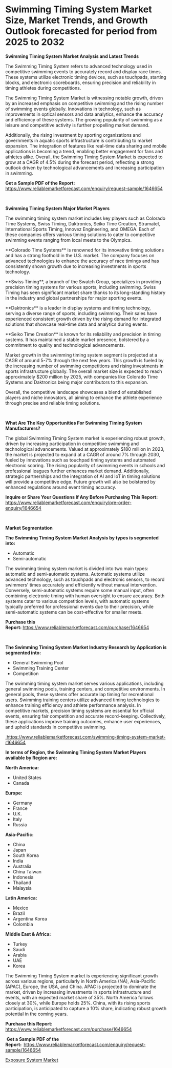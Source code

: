 <p><h1>Swimming Timing System Market Size, Market Trends, and Growth Outlook forecasted for period from 2025 to 2032</h1></p><p><strong>Swimming Timing System Market Analysis and Latest Trends</strong></p>
<p><p>The Swimming Timing System refers to advanced technology used in competitive swimming events to accurately record and display race times. These systems utilize electronic timing devices, such as touchpads, starting blocks, and electronic scoreboards, ensuring precision and reliability in timing athletes during competitions. </p><p>The Swimming Timing System Market is witnessing notable growth, driven by an increased emphasis on competitive swimming and the rising number of swimming events globally. Innovations in technology, such as improvements in optical sensors and data analytics, enhance the accuracy and efficiency of these systems. The growing popularity of swimming as a leisure and competitive activity is further propelling market demand.</p><p>Additionally, the rising investment by sporting organizations and governments in aquatic sports infrastructure is contributing to market expansion. The integration of features like real-time data sharing and mobile applications is becoming a trend, enabling better engagement for fans and athletes alike. Overall, the Swimming Timing System Market is expected to grow at a CAGR of 4.5% during the forecast period, reflecting a strong outlook driven by technological advancements and increasing participation in swimming.</p></p>
<p><strong>Get a Sample PDF of the Report:&nbsp;</strong> <a href="https://www.reliablemarketforecast.com/enquiry/request-sample/1646654?utm_campaign=3310&utm_medium=2&utm_source=Github&utm_content=ia&utm_term=11042025&utm_id=swimming-timing-system">https://www.reliablemarketforecast.com/enquiry/request-sample/1646654</a></p>
<p>&nbsp;</p>
<p><strong>Swimming Timing System Major Market Players</strong></p>
<p><p>The swimming timing system market includes key players such as Colorado Time Systems, Swiss Timing, Daktronics, Seiko Time Creation, Stramatel, International Sports Timing, Innovez Engineering, and OMEGA. Each of these companies offers various timing solutions to cater to competitive swimming events ranging from local meets to the Olympics.</p><p>**Colorado Time Systems** is renowned for its innovative timing solutions and has a strong foothold in the U.S. market. The company focuses on advanced technologies to enhance the accuracy of race timings and has consistently shown growth due to increasing investments in sports technology.</p><p>**Swiss Timing**, a branch of the Swatch Group, specializes in providing precision timing systems for various sports, including swimming. Swiss Timing has seen significant market share thanks to its long-standing history in the industry and global partnerships for major sporting events.</p><p>**Daktronics** is a leader in display systems and timing technology, serving a diverse range of sports, including swimming. Their sales have experienced consistent growth driven by the rising demand for integrated solutions that showcase real-time data and analytics during events.</p><p>**Seiko Time Creation** is known for its reliability and precision in timing systems. It has maintained a stable market presence, bolstered by a commitment to quality and technological advancements.</p><p>Market growth in the swimming timing system segment is projected at a CAGR of around 5-7% through the next few years. This growth is fueled by the increasing number of swimming competitions and rising investments in sports infrastructure globally. The overall market size is expected to reach approximately $200 million by 2025, with companies like Colorado Time Systems and Daktronics being major contributors to this expansion.</p><p>Overall, the competitive landscape showcases a blend of established players and niche innovators, all aiming to enhance the athlete experience through precise and reliable timing solutions.</p></p>
<p>&nbsp;</p>
<p><strong>What Are The Key Opportunities For Swimming Timing System Manufacturers?</strong></p>
<p><p>The global Swimming Timing System market is experiencing robust growth, driven by increasing participation in competitive swimming and technological advancements. Valued at approximately $180 million in 2023, the market is projected to expand at a CAGR of around 7% through 2030, fueled by innovations such as touchpad timing systems and automated electronic scoring. The rising popularity of swimming events in schools and professional leagues further enhances market demand. Additionally, strategic partnerships and the integration of AI and IoT in timing solutions will provide a competitive edge. Future growth will also be bolstered by enhanced regulations around event timing accuracy.</p></p>
<p><strong>Inquire or Share Your Questions If Any Before Purchasing This Report:</strong> <a href="https://www.reliablemarketforecast.com/enquiry/pre-order-enquiry/1646654?utm_campaign=3310&utm_medium=2&utm_source=Github&utm_content=ia&utm_term=11042025&utm_id=swimming-timing-system">https://www.reliablemarketforecast.com/enquiry/pre-order-enquiry/1646654</a></p>
<p>&nbsp;</p>
<p><strong>Market Segmentation</strong></p>
<p><strong>The Swimming Timing System Market Analysis by types is segmented into:</strong></p>
<p><ul><li>Automatic</li><li>Semi-automatic</li></ul></p>
<p><p>The swimming timing system market is divided into two main types: automatic and semi-automatic systems. Automatic systems utilize advanced technology, such as touchpads and electronic sensors, to record swimmers' times accurately and efficiently without manual intervention. Conversely, semi-automatic systems require some manual input, often combining electronic timing with human oversight to ensure accuracy. Both systems cater to various competition levels, with automatic systems typically preferred for professional events due to their precision, while semi-automatic systems can be cost-effective for smaller meets.</p></p>
<p><strong>Purchase this Report:&nbsp;</strong><a href="https://www.reliablemarketforecast.com/purchase/1646654?utm_campaign=3310&utm_medium=2&utm_source=Github&utm_content=ia&utm_term=11042025&utm_id=swimming-timing-system">https://www.reliablemarketforecast.com/purchase/1646654</a></p>
<p>&nbsp;</p>
<p><strong>The Swimming Timing System Market Industry Research by Application is segmented into:</strong></p>
<p><ul><li>General Swimming Pool</li><li>Swimming Training Center</li><li>Competition</li></ul></p>
<p><p>The swimming timing system market serves various applications, including general swimming pools, training centers, and competitive environments. In general pools, these systems offer accurate lap timing for recreational users. Swimming training centers utilize advanced timing technologies to enhance training efficiency and athlete performance analysis. In competitive markets, precision timing systems are essential for official events, ensuring fair competition and accurate record-keeping. Collectively, these applications improve training outcomes, enhance user experiences, and uphold standards in competitive swimming.</p></p>
<p><a href="https://www.reliablemarketforecast.com/swimming-timing-system-market-r1646654?utm_campaign=3310&utm_medium=2&utm_source=Github&utm_content=ia&utm_term=11042025&utm_id=swimming-timing-system">&nbsp;https://www.reliablemarketforecast.com/swimming-timing-system-market-r1646654</a></p>
<p><strong>In terms of Region, the Swimming Timing System Market Players available by Region are:</strong></p>
<p>
    <p> <strong> North America: </strong>
        <ul>
            <li>United States</li>
            <li>Canada</li>
        </ul>
        </p> 
    <p> <strong> Europe: </strong>
        <ul>
            <li>Germany</li>
            <li>France</li>
            <li>U.K.</li>
            <li>Italy</li>
            <li>Russia</li>
        </ul>
        </p> 
    <p> <strong> Asia-Pacific: </strong>
        <ul>
            <li>China</li>
            <li>Japan</li>
            <li>South Korea</li>
            <li>India</li>
            <li>Australia</li>
            <li>China Taiwan</li>
            <li>Indonesia</li>
            <li>Thailand</li>
            <li>Malaysia</li>
        </ul>
        </p> 
    <p> <strong> Latin America: </strong>
        <ul>
            <li>Mexico</li>
            <li>Brazil</li>
            <li>Argentina Korea</li>
            <li>Colombia</li>
        </ul>
        </p> 
    <p> <strong> Middle East & Africa: </strong>
        <ul>
            <li>Turkey</li>
            <li>Saudi</li>
            <li>Arabia</li>
            <li>UAE</li>
            <li>Korea</li>
        </ul>
    </p>
    </p>
<p><p>The Swimming Timing System market is experiencing significant growth across various regions, particularly in North America (NA), Asia-Pacific (APAC), Europe, the USA, and China. APAC is projected to dominate the market, driven by increasing investments in sports infrastructure and events, with an expected market share of 35%. North America follows closely at 30%, while Europe holds 25%. China, with its rising sports participation, is anticipated to capture a 10% share, indicating robust growth potential in the coming years.</p></p>
<p><strong>Purchase this Report: </strong><a href="https://www.reliablemarketforecast.com/purchase/1646654?utm_campaign=3310&utm_medium=2&utm_source=Github&utm_content=ia&utm_term=11042025&utm_id=swimming-timing-system">https://www.reliablemarketforecast.com/purchase/1646654</a></p>
<p>&nbsp;<strong>Get a Sample PDF of the Report:&nbsp;&nbsp;</strong><a href="https://www.reliablemarketforecast.com/enquiry/request-sample/1646654?utm_campaign=3310&utm_medium=2&utm_source=Github&utm_content=ia&utm_term=11042025&utm_id=swimming-timing-system">https://www.reliablemarketforecast.com/enquiry/request-sample/1646654</a></p>
<p><strong></strong></p>
<p><p><a href="https://github.com/muoioconzej8/Market-Research-Report-List-1/blob/main/exposure-system-market.md?utm_campaign=3310&utm_medium=2&utm_source=Github&utm_content=ia&utm_term=11042025&utm_id=swimming-timing-system">Exposure System Market</a></p></p>